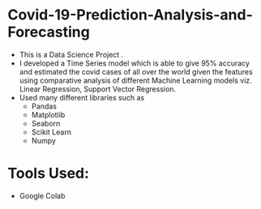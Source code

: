 # Covid-19-Prediction-Analysis-and-Forecasting
* This is a Data Science Project .
* I developed a Time Series model which is able to give 95% accuracy and estimated the covid cases of all over the world 
  given the features using comparative analysis of different Machine Learning models viz. Linear Regression, Support Vector Regression.
* Used many different libraries such as 
  * Pandas
  * Matplotlib
  * Seaborn
  * Scikit Learn
  * Numpy
  
# Tools Used:
* Google Colab
